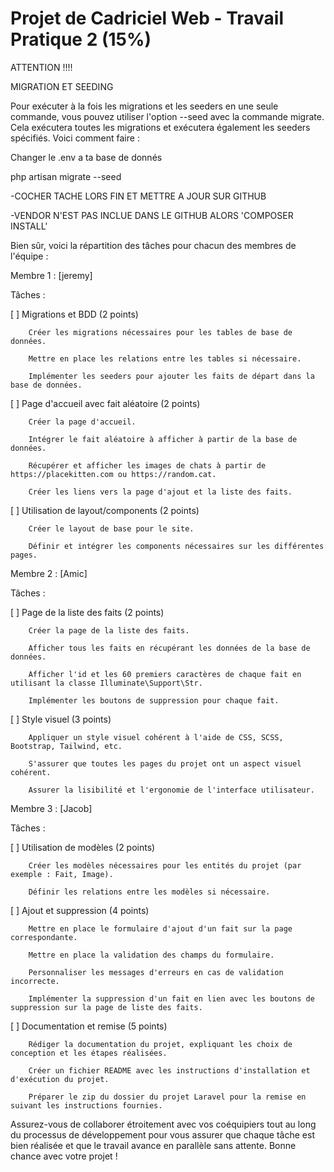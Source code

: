 # Projet de Cadriciel Web - Travail Pratique 2 (15%)

ATTENTION !!!!

MIGRATION ET SEEDING

Pour exécuter à la fois les migrations et les seeders en une seule commande, vous pouvez utiliser l'option --seed avec la commande migrate. Cela exécutera toutes les migrations et exécutera également les seeders spécifiés. Voici comment faire :

Changer le .env a ta base de donnés

php artisan migrate --seed 


  -COCHER TACHE LORS FIN ET METTRE A JOUR SUR GITHUB
  
  -VENDOR N'EST PAS INCLUE DANS LE GITHUB ALORS 'COMPOSER INSTALL'
  

Bien sûr, voici la répartition des tâches pour chacun des membres de l'équipe :

Membre 1 : [jeremy]

Tâches :

   [ ] Migrations et BDD (2 points)
   
        Créer les migrations nécessaires pour les tables de base de données.
        
        Mettre en place les relations entre les tables si nécessaire.
        
        Implémenter les seeders pour ajouter les faits de départ dans la base de données.

   [ ] Page d'accueil avec fait aléatoire (2 points)
   
        Créer la page d'accueil.
        
        Intégrer le fait aléatoire à afficher à partir de la base de données.
        
        Récupérer et afficher les images de chats à partir de https://placekitten.com ou https://random.cat.
        
        Créer les liens vers la page d'ajout et la liste des faits.

   [ ] Utilisation de layout/components (2 points)
   
        Créer le layout de base pour le site.
        
        Définir et intégrer les components nécessaires sur les différentes pages.

Membre 2 : [Amic]

Tâches :

   [ ] Page de la liste des faits (2 points)
   
        Créer la page de la liste des faits.
        
        Afficher tous les faits en récupérant les données de la base de données.
        
        Afficher l'id et les 60 premiers caractères de chaque fait en utilisant la classe Illuminate\Support\Str.
        
        Implémenter les boutons de suppression pour chaque fait.

  [ ]  Style visuel (3 points)
  
        Appliquer un style visuel cohérent à l'aide de CSS, SCSS, Bootstrap, Tailwind, etc.
        
        S'assurer que toutes les pages du projet ont un aspect visuel cohérent.
        
        Assurer la lisibilité et l'ergonomie de l'interface utilisateur.

Membre 3 : [Jacob]

Tâches :

   [ ] Utilisation de modèles (2 points)
   
        Créer les modèles nécessaires pour les entités du projet (par exemple : Fait, Image).
        
        Définir les relations entre les modèles si nécessaire.

   [ ]  Ajout et suppression (4 points)
   
        Mettre en place le formulaire d'ajout d'un fait sur la page correspondante.
        
        Mettre en place la validation des champs du formulaire.

        Personnaliser les messages d'erreurs en cas de validation incorrecte.
        
        Implémenter la suppression d'un fait en lien avec les boutons de suppression sur la page de liste des faits.

  [ ]  Documentation et remise (5 points)
  
        Rédiger la documentation du projet, expliquant les choix de conception et les étapes réalisées.
        
        Créer un fichier README avec les instructions d'installation et d'exécution du projet.
        
        Préparer le zip du dossier du projet Laravel pour la remise en suivant les instructions fournies.

Assurez-vous de collaborer étroitement avec vos coéquipiers tout au long du processus de développement pour vous assurer que chaque tâche est bien réalisée et que le travail avance en parallèle sans attente. Bonne chance avec votre projet !


